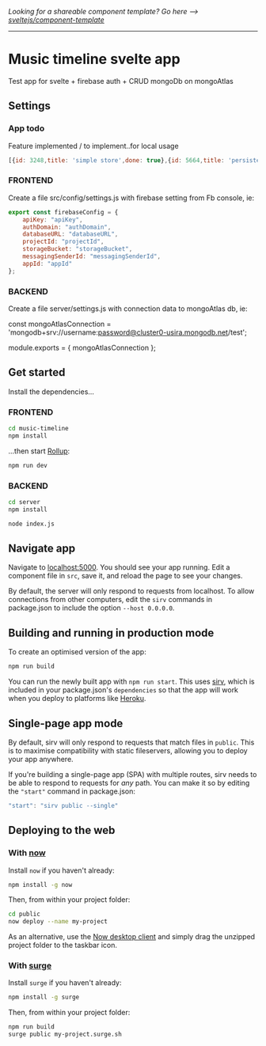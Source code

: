 *Looking for a shareable component template? Go here --> [sveltejs/component-template](https://github.com/sveltejs/component-template)*

---

# Music timeline svelte app

Test app for svelte + firebase auth + CRUD mongoDb on mongoAtlas

## Settings

### App todo

Feature implemented / to implement..for local usage

```javascript
[{id: 3248,title: 'simple store',done: true},{id: 5664,title: 'persistent storage',done: true},{id: 3261,title: 'dom manipulation',done: true},{id: 6140,title: 'auth (firebase)',done: true},{id: 9728,title: 'context',done: false},{id: 7476,title: 'animation',done: true},{id: 2699,title: 'manipulate DOM on window events',done: true},{id: 7703,title: 'create server',done: true},{id: 1957,title: 'sync local storage anc db',done: false},{id: 2808,title: 'fix some gui style',done: true}]
```

### FRONTEND

Create a file src/config/settings.js with firebase setting from Fb console, ie: 

```javascript
export const firebaseConfig = {
    apiKey: "apiKey",
    authDomain: "authDomain",
    databaseURL: "databaseURL",
    projectId: "projectId",
    storageBucket: "storageBucket",
    messagingSenderId: "messagingSenderId",
    appId: "appId"
};
```

### BACKEND

Create a file server/settings.js with connection data to mongoAtlas db, ie: 

const mongoAtlasConnection = 'mongodb+srv://username:password@cluster0-usira.mongodb.net/test';

module.exports = {
    mongoAtlasConnection
};

## Get started

Install the dependencies...

### FRONTEND

```bash
cd music-timeline
npm install
```

...then start [Rollup](https://rollupjs.org):

```bash
npm run dev
```

### BACKEND

```bash
cd server
npm install
```
```bash
node index.js
```

## Navigate app

Navigate to [localhost:5000](http://localhost:5000). You should see your app running. Edit a component file in `src`, save it, and reload the page to see your changes.

By default, the server will only respond to requests from localhost. To allow connections from other computers, edit the `sirv` commands in package.json to include the option `--host 0.0.0.0`.


## Building and running in production mode

To create an optimised version of the app:

```bash
npm run build
```

You can run the newly built app with `npm run start`. This uses [sirv](https://github.com/lukeed/sirv), which is included in your package.json's `dependencies` so that the app will work when you deploy to platforms like [Heroku](https://heroku.com).


## Single-page app mode

By default, sirv will only respond to requests that match files in `public`. This is to maximise compatibility with static fileservers, allowing you to deploy your app anywhere.

If you're building a single-page app (SPA) with multiple routes, sirv needs to be able to respond to requests for *any* path. You can make it so by editing the `"start"` command in package.json:

```js
"start": "sirv public --single"
```

## Deploying to the web

### With [now](https://zeit.co/now)

Install `now` if you haven't already:

```bash
npm install -g now
```

Then, from within your project folder:

```bash
cd public
now deploy --name my-project
```

As an alternative, use the [Now desktop client](https://zeit.co/download) and simply drag the unzipped project folder to the taskbar icon.

### With [surge](https://surge.sh/)

Install `surge` if you haven't already:

```bash
npm install -g surge
```

Then, from within your project folder:

```bash
npm run build
surge public my-project.surge.sh
```
